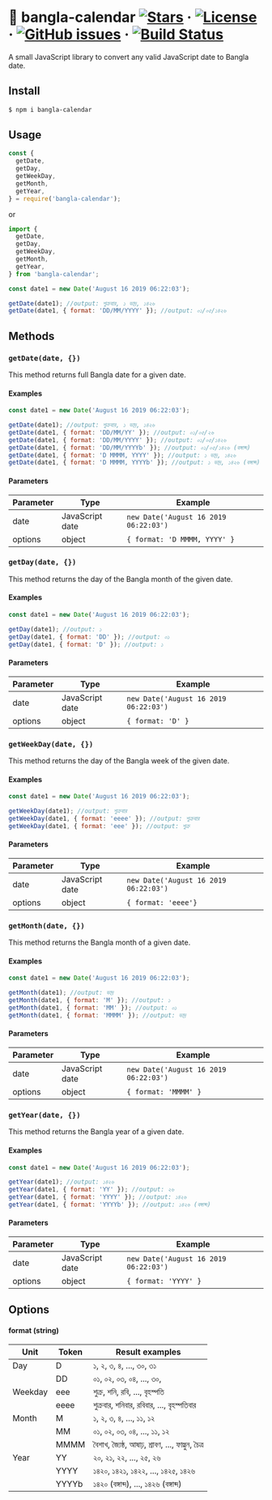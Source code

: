 # 📅 bangla-calendar [![Stars](https://img.shields.io/github/stars/sh4hids/bangla-calendar.svg)](https://github.com/sh4hids/bangla-calendar) · [![License](https://img.shields.io/github/license/sh4hids/bangla-calendar.svg)](https://github.com/sh4hids/bangla-calendar) · [![GitHub issues](https://img.shields.io/github/issues/sh4hids/bangla-calendar.svg?style=popout)](https://github.com/sh4hids/bangla-calendar/issues) · [![Build Status](https://travis-ci.org/sh4hids/bangla-calendar.svg?branch=master)](https://travis-ci.org/sh4hids/bangla-calendar)

A small JavaScript library to convert any valid JavaScript date to Bangla date.

## Install

```bash
$ npm i bangla-calendar
```

## Usage

```javascript
const {
  getDate,
  getDay,
  getWeekDay,
  getMonth,
  getYear,
} = require('bangla-calendar');
```

or

```javascript
import {
  getDate,
  getDay,
  getWeekDay,
  getMonth,
  getYear,
} from 'bangla-calendar';
```

```javascript
const date1 = new Date('August 16 2019 06:22:03');

getDate(date1); //output: শুক্রবার, ১ ভাদ্র, ১৪২৬
getDate(date1, { format: 'DD/MM/YYYY' }); //output: ০১/০৫/১৪২৬
```

## Methods

### `getDate(date, {})`

This method returns full Bangla date for a given date.

#### Examples

```javascript
const date1 = new Date('August 16 2019 06:22:03');

getDate(date1); //output: শুক্রবার, ১ ভাদ্র, ১৪২৬
getDate(date1, { format: 'DD/MM/YY' }); //output: ০১/০৫/২৬
getDate(date1, { format: 'DD/MM/YYYY' }); //output: ০১/০৫/১৪২৬
getDate(date1, { format: 'DD/MM/YYYYb' }); //output: ০১/০৫/১৪২৬ (বঙ্গাব্দ)
getDate(date1, { format: 'D MMMM, YYYY' }); //output: ১ ভাদ্র, ১৪২৬
getDate(date1, { format: 'D MMMM, YYYYb' }); //output: ১ ভাদ্র, ১৪২৬ (বঙ্গাব্দ)
```

#### Parameters

| Parameter | Type            | Example                               |
| --------- | --------------- | ------------------------------------- |
| date      | JavaScript date | `new Date('August 16 2019 06:22:03')` |
| options   | object          | `{ format: 'D MMMM, YYYY' }`          |

### `getDay(date, {})`

This method returns the day of the Bangla month of the given date.

#### Examples

```javascript
const date1 = new Date('August 16 2019 06:22:03');

getDay(date1); //output: ১
getDay(date1, { format: 'DD' }); //output: ০১
getDay(date1, { format: 'D' }); //output: ১
```

#### Parameters

| Parameter | Type            | Example                               |
| --------- | --------------- | ------------------------------------- |
| date      | JavaScript date | `new Date('August 16 2019 06:22:03')` |
| options   | object          | `{ format: 'D' }`                     |

### `getWeekDay(date, {})`

This method returns the day of the Bangla week of the given date.

#### Examples

```javascript
const date1 = new Date('August 16 2019 06:22:03');

getWeekDay(date1); //output: শুক্রবার
getWeekDay(date1, { format: 'eeee' }); //output: শুক্রবার
getWeekDay(date1, { format: 'eee' }); //output: শুক্র
```

#### Parameters

| Parameter | Type            | Example                               |
| --------- | --------------- | ------------------------------------- |
| date      | JavaScript date | `new Date('August 16 2019 06:22:03')` |
| options   | object          | `{ format: 'eeee'}`                   |

### `getMonth(date, {})`

This method returns the Bangla month of a given date.

#### Examples

```javascript
const date1 = new Date('August 16 2019 06:22:03');

getMonth(date1); //output: ভাদ্র
getMonth(date1, { format: 'M' }); //output: ১
getMonth(date1, { format: 'MM' }); //output: ০১
getMonth(date1, { format: 'MMMM' }); //output: ভাদ্র
```

#### Parameters

| Parameter | Type            | Example                               |
| --------- | --------------- | ------------------------------------- |
| date      | JavaScript date | `new Date('August 16 2019 06:22:03')` |
| options   | object          | `{ format: 'MMMM' }`                  |

### `getYear(date, {})`

This method returns the Bangla year of a given date.

#### Examples

```javascript
const date1 = new Date('August 16 2019 06:22:03');

getYear(date1); //output: ১৪২৬
getYear(date1, { format: 'YY' }); //output: ২৬
getYear(date1, { format: 'YYYY' }); //output: ১৪২৬
getYear(date1, { format: 'YYYYb' }); //output: ১৪২৬ (বঙ্গাব্দ)
```

#### Parameters

| Parameter | Type            | Example                               |
| --------- | --------------- | ------------------------------------- |
| date      | JavaScript date | `new Date('August 16 2019 06:22:03')` |
| options   | object          | `{ format: 'YYYY' }`                  |

## Options

#### format (string)

| Unit    | Token | Result examples                                    |
| ------- | ----- | -------------------------------------------------- |
| Day     | D     | ১, ২, ৩, ৪, ..., ৩০, ৩১                            |
|         | DD    | ০১, ০২, ০৩, ০৪, ..., ৩০,                           |
| Weekday | eee   | শুক্র, শনি, রবি, ..., বৃহস্পতি                     |
|         | eeee  | শুক্রবার, শনিবার, রবিবার, ..., বৃহস্পতিবার         |
| Month   | M     | ১, ২, ৩, ৪, ..., ১১, ১২                            |
|         | MM    | ০১, ০২, ০৩, ০৪, ..., ১১, ১২                        |
|         | MMMM  | বৈশাখ, জ্যৈষ্ঠ, আষাঢ়, শ্রাবণ, ..., ফাল্গুন, চৈত্র |
| Year    | YY    | ২০, ২১, ২২, ..., ২৫, ২৬                            |
|         | YYYY  | ১৪২০, ১৪২১, ১৪২২, ..., ১৪২৫, ১৪২৬                  |
|         | YYYYb | ১৪২০ (বঙ্গাব্দ), ..., ১৪২৬ (বঙ্গাব্দ)              |
